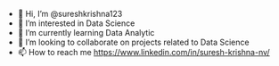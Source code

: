 - 👋 Hi, I’m @sureshkrishna123
- 👀 I’m interested in Data Science
- 🌱 I’m currently learning Data Analytic
- 💞️ I’m looking to collaborate on projects related to Data Science
- 📫 How to reach me https://www.linkedin.com/in/suresh-krishna-nv/

<!---
sureshkrishna123/sureshkrishna123 is a ✨ special ✨ repository because its `README.md` (this file) appears on your GitHub profile.
You can click the Preview link to take a look at your changes.
--->
